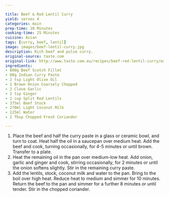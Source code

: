 ```yaml
---

title: Beef & Red Lentil Curry
yield: serves 4
categories: main
prep-time: 10 Minutes
cooking-time: 25 Minutes
cuisine: Asian
tags: [curry, beef, lentil]
image: images/beef-lentil-curry.jpg
description: Rich beef and pulse curry.
original-source: taste.com
original-link: http://www.taste.com.au/recipes/beef-red-lentil-curry/ea9fa252-b027-4259-83c5-36b567bbf7ec
ingredients:
- 600g Beef Scotch Fillet
- 80g Indian Curry Paste
- 2 tsp Light Olive Oil
- 1 Brown Onion Coarsely Chopped
- 2 Clove Garlic
- 2 tsp Ginger
- 1 cup Split Red Lentils
- 375ml Beef Stock
- 270ml Light Coconut Milk
- 125ml Water
- 2 Tbsp Chopped Fresh Coriander

---
```


1. Place the beef and half the curry paste in a glass or ceramic bowl, and turn to coat. Heat half the oil in a saucepan over medium heat. Add the beef and cook, turning occasionally, for 4-5 minutes or until brown. Transfer to a plate.
2. Heat the remaining oil in the pan over medium-low heat. Add onion, garlic and ginger and cook, stirring occasionally, for 2 minutes or until the onion softens slightly. Stir in the remaining curry paste.
3. Add the lentils, stock, coconut milk and water to the pan. Bring to the boil over high heat. Reduce heat to medium and simmer for 10 minutes. Return the beef to the pan and simmer for a further 8 minutes or until tender. Stir in the chopped coriander.
